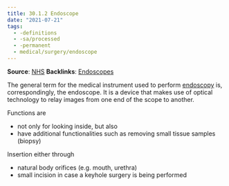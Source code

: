 ```yaml
---
title: 30.1.2 Endoscope
date: "2021-07-21"
tags:
  - -definitions
  - -sa/processed
  - -permanent
  - medical/surgery/endoscope
---
```


**Source**: [NHS](http://www.nhs.uk/conditions/endoscopy/)
**Backlinks**: [Endoscopes](permanent/30-endoscopes.md)

The general term for the medical instrument used to perform [endoscopy](permanent/30.1.1-endoscopy.md) is, correspondingly, the endoscope.
It is a device that makes use of optical technology to relay images from one end of the scope to another.

Functions are 

*   not only for looking inside, but also
*   have additional functionalities such as removing small tissue samples (biopsy)

Insertion either through

*   natural body orifices (e.g. mouth, urethra)
*   small incision in case a keyhole surgery is being performed


